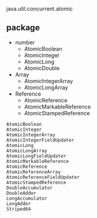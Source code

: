 java.util.concurrent.atomic

## package
* number
  * AtomicBoolean
  * AtomicInteger
  * AtomicLong
  * AtomicDouble
* Array
  * AtomicIntegerArray
  * AtomicLongArray
* Reference
  * AtomicReference
  * AtomicMarkableReference
  * AtomicStampedReference

```
AtomicBoolean
AtomicInteger
AtomicIntegerArray
AtomicIntegerFieldUpdater
AtomicLong
AtomicLongArray
AtomicLongFieldUpdater
AtomicMarkableReference
AtomicReference
AtomicReferenceArray
AtomicReferenceFieldUpdater
AtomicStampedReference
DoubleAccumulator
DoubleAdder
LongAccumulator
LongAdder
Striped64
```